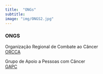 ```yaml
---
title:  "ONGs"
subtitle:
image: "img/ONGS2.jpg"
---
```

### ONGS 

<div style = "text-align: justify;">

Organização Regional de Combate ao Câncer </br>
<a href="http://www.orcca.org.br/">ORCCA</a>


Grupo de Apoio a Pessoas com Câncer</br>
<a href="http://https://www.gapc.org.br/">GAPC</a>

</div>